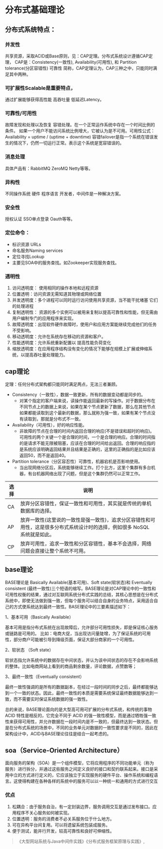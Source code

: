 # 分布式基础理论
## 分布式系统特点：
### 并发性
共享资源，采取ACID或Base原则，见：CAP定理。分布式系统设计遵循CAP定理， CAP是：Consistency(一致性), Availability(可用性), 和 Partition tolerance(分区容错性) 可靠性 简称，CAP定理认为，CAP三种之中，只能同时满足其中两种。

### 可扩展性Scalable是重要特点，
通过扩展能够获得高性能 高吞吐量 低延迟Latency。

### 可靠性/可用性
故障发现和处理以及恢复 容错处理。在一个正常运作系统中存在一个时间比例的条件。 如果一个用户不能访问系统比例增大，它被认为是不可用。可用性公式：
Availability = uptime / (uptime + downtime)
容错failover是指一个系统在错误发生的情况下，仍然一切运行正常。表示这个系统是宽容错误的。

### 消息处理
具体产品有：RabbitMQ ZeroMQ Netty等等。

### 异构性
不同操作系统 硬件 程序语言 开发者，中间件是一种解决方案。

### 安全性
授权认证 SSO单点登录 Oauth等等。

### 定位命令：
* 标识资源 URLs
* 命名服务Naming services
* 定位寻找Lookup
* 主要见SOA中的服务查找。如Zookeeper实现服务查找。

### 透明性
1. 访问透明度： 使用相同的操作本地和远程资源
2. 位置透明：访问资源无需知道其物理或网络位置
3. 并发透明度：多个进程可以同时运行访问使用共享资源，当不能干扰堵塞 它们的处理进程
4. 复制透明性： 资源的多个实例可以被用来复制以提高可靠性和性能，但无需由用户编制专门的应用程序来实现。
5. 故障透明度：出现软件硬件故障时，使用户和应用方案能继续完成他们的任务不受影响。
6. 移动透明度：允许在系统存在移动的资源和客户。
7. 性能透明度：允许系统重新配置以 提高性能负荷变化
8. 缩放透明度：在应用程序结构没有变化的情况下能够在规模上扩展或伸缩系统，以提高吞吐量处理能力。　　

## cap理论
定理：任何分布式架构都只能同时满足两点，无法三者兼顾。
* Consistency（一致性），数据一致更新，所有的数据变动都是同步的。
    * 对某个指定的客户端来说，读操作能返回最新的写操作。对于数据分布在不同节点上的数据上来说，如果在某个节点更新了数据，那么在其他节点如果都能读取到这个最新的数据，那么就称为强一致，如果有某个节点没有读取到，那就是分布式不一致。
* Availability（可用性），好的响应性能。
    * 非故障的节点在合理的时间内返回合理的响应(不是错误和超时的响应)。可用性的两个关键一个是合理的时间，一个是合理的响应。合理的时间指的是请求不能无限被阻塞，应该在合理的时间给出返回。合理的响应指的是系统应该明确返回结果并且结果是正确的，这里的正确指的是比如应该返回50，而不是返回40。
* Partition tolerance（分区容忍性）可靠性，机器宕机是否影响使用。
    * 当出现网络分区后，系统能够继续工作。打个比方，这里个集群有多台机器，有台机器网络出现了问题，但是这个集群仍然可以正常工作。


| 选择 | 说明                                                                                                                        |
| ---- | --------------------------------------------------------------------------------------------------------------------------- |
| CA   | 放弃分区容错性，保证一致性和可用性，其实就是传统的单机数据库的选择。                                                        |
| AP   | 放弃一致性(这里说的一致性是强一致性)，追求分区容错性和可用性，这是很多分布式系统设计时的选择，例如很多 NoSQL 系统就是如此。 |
| CP   | 放弃可用性，追求一致性和分区容错性，基本不会选择，网络问题会直接让整个系统不可用。                                          |



## base理论

BASE理论是 Basically Available(基本可用)、Soft state(软状态)和 Eventually consistent (最终一致性)三个短语的缩写。BASE理论是对CAP理论中的一致性和可用性权衡的结果，通过对互联网系统分布式实践的总结，其核心思想是在分布式系统中，即使无法做到强一致，但每个服务可以结合自身的业务特点，采用适合自己的方式使系统达到最终一致性。BASE理论中的三要素描述如下：

1、基本可用（Basically Available）

基本可用是指分布式系统在出现故障后，允许部分可用性损失，即是保证核心服务或链路是可用的。
比如：电商大促，当出现访问量陡增，为了保证系统的可用性，部分商户可能被引导到降级页面，保证大部分商家的一个可用性。

2、软状态 （Soft state）

软状态指允许系统中的数据存在中间状态，并认为该中间状态的存在不会影响系统的整体。比如电商网站上看到的商品剩余数量，评论数据，点赞数等；

3、最终一致性（Eventually consistent）

最终一致性强调的是所有的数据副本，在经过一段时间的同步之后，最终都能够达到一个一致的状态。因此，最终一致性的本质是需要系统保证最终数据能够达到一致，而不需要实时保证系统数据的强一致性。

总的来说，BASE理论面向的是大型高可用可扩展的分布式系统，和传统的事物 ACID 特性是相反的，它完全不同于 ACID 的强一致性模型，而是通过牺牲强一致性来获得可用性，并允许数据在一段时间内是不一致的，但最终达到一致状态。但是在分布式系统的场景中，不同的业务单元对数据的一致性要求是不同的，因此在架构设计中，ACID与BASE理论往往是结合一起考虑的。

## soa（Service-Oriented Architecture）
面向服务的架构（SOA）是一个组件模型，它将应用程序的不同功能单元（称为服务）进行拆分，并通过这些服务之间定义良好的接口和契约联系起来。接口是采用中立的方式进行定义的，它应该独立于实现服务的硬件平台、操作系统和编程语言。这使得构建在各种各样的系统中的服务可以以一种统一和通用的方式进行交互

### 优点
1. 松耦合：由于服务自治，有一定封装边界，服务调用交互是通过发布接口。应用程序不关心服务如何被实现。
2. 位置透明：服务的消费者不必关系服务位于什么地方。
3. 可在异构平台间复用。可以将遗留系统包装成服务。
4. 便于测试，能并行开发，较高可靠性和良好可伸缩性。



> 《大型网站系统与Java中间件实践》《分布式服务框架原理与实践》,